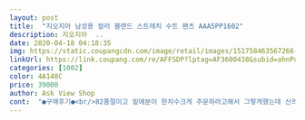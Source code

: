 ```yaml
---
layout: post 
title:  "지오지아 남성용 컬러 블랜드 스트레치 수트 팬츠 AAA5PP1602" 
description: 지오지아  ..
date: 2020-04-18 04:18:35 
img: https://static.coupangcdn.com/image/retail/images/151758463567266-790e85a1-a3c1-45bb-8d65-40a92d167393.jpg 
linkUrl: https://link.coupang.com/re/AFFSDP?lptag=AF3600438&subid=ahnPublicAsk&pageKey=1343369079&itemId=2370797483&vendorItemId=70088972780&traceid=V0-113-7602cea55162b092 
categories: [1002] 
color: 4A148C 
price: 39000 
author: Ask View Shop 
cont:  "●구매후기●<br/>82품절이고 밑에분이 한치수크게 주문하라고해서 그렇게했는데 신의한수에요<br/>그런 부분제외 다른건 맘에 드네요.<br/><br/>급하게 정장 필요해서 주문했습니다.<br/><br/>바지는 슬림일자.<br/>  기장수선은 직접하셔야합니다.<br/><br/>상의 자켓도 같이 주문했는데<br/>상의는 한치수 큰 사이즈로 하셔야 적당합니다.<br/><br/>샤이니 스키니바지가 될뻔했네요<br/>슬림핏이라는걸 생각하고 주문하셔야합니다.<br/><br/>신랑 몸이 뚠뚠이가아닌데도 불구하고 원래입는대로 82로 주문했다면<br/>정장입을때 제일 불편했던 게 스판 없는거였는데 적절히 스판있고 굉장히 편합니다<br/>진짜 한치수 크게 주문하세요<br/>" 
---
```

